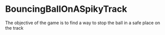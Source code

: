 # BouncingBallOnASpikyTrack
The objective of the game is to find a way to stop the ball in a safe place on the track
